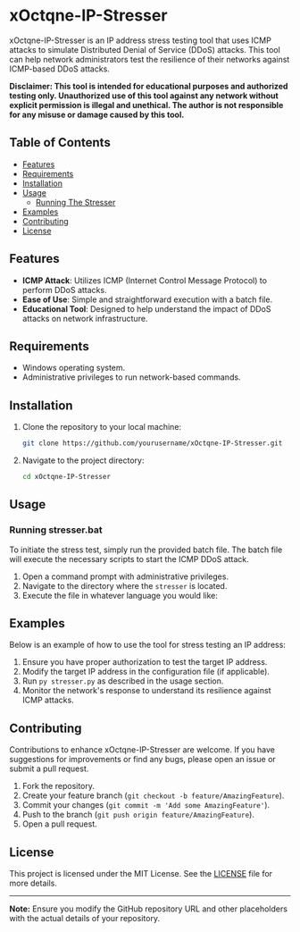 # xOctqne-IP-Stresser

xOctqne-IP-Stresser is an IP address stress testing tool that uses ICMP attacks to simulate Distributed Denial of Service (DDoS) attacks. This tool can help network administrators test the resilience of their networks against ICMP-based DDoS attacks.

**Disclaimer: This tool is intended for educational purposes and authorized testing only. Unauthorized use of this tool against any network without explicit permission is illegal and unethical. The author is not responsible for any misuse or damage caused by this tool.**

## Table of Contents

- [Features](#features)
- [Requirements](#requirements)
- [Installation](#installation)
- [Usage](#usage)
  - [Running The Stresser](#running-stresserbat)
- [Examples](#examples)
- [Contributing](#contributing)
- [License](#license)

## Features

- **ICMP Attack**: Utilizes ICMP (Internet Control Message Protocol) to perform DDoS attacks.
- **Ease of Use**: Simple and straightforward execution with a batch file.
- **Educational Tool**: Designed to help understand the impact of DDoS attacks on network infrastructure.

## Requirements

- Windows operating system.
- Administrative privileges to run network-based commands.

## Installation

1. Clone the repository to your local machine:
   ```sh
   git clone https://github.com/yourusername/xOctqne-IP-Stresser.git
   ```
2. Navigate to the project directory:
   ```sh
   cd xOctqne-IP-Stresser
   ```

## Usage

### Running stresser.bat

To initiate the stress test, simply run the provided batch file. The batch file will execute the necessary scripts to start the ICMP DDoS attack.

1. Open a command prompt with administrative privileges.
2. Navigate to the directory where the `stresser` is located.
3. Execute the file in whatever language you would like:

## Examples

Below is an example of how to use the tool for stress testing an IP address:

1. Ensure you have proper authorization to test the target IP address.
2. Modify the target IP address in the configuration file (if applicable).
3. Run `py stresser.py` as described in the usage section.
4. Monitor the network's response to understand its resilience against ICMP attacks.

## Contributing

Contributions to enhance xOctqne-IP-Stresser are welcome. If you have suggestions for improvements or find any bugs, please open an issue or submit a pull request.

1. Fork the repository.
2. Create your feature branch (`git checkout -b feature/AmazingFeature`).
3. Commit your changes (`git commit -m 'Add some AmazingFeature'`).
4. Push to the branch (`git push origin feature/AmazingFeature`).
5. Open a pull request.

## License

This project is licensed under the MIT License. See the [LICENSE](LICENSE) file for more details.

---

**Note:** Ensure you modify the GitHub repository URL and other placeholders with the actual details of your repository.
